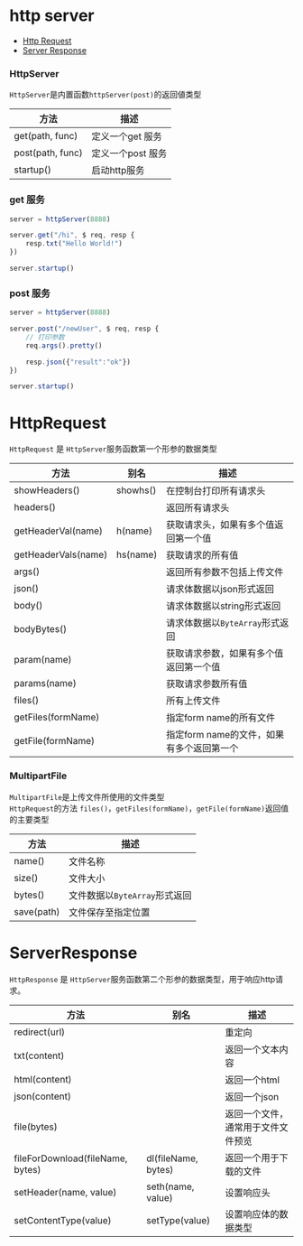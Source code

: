 # http server

* [Http Request](#httprequest)
* [Server Response](#serverresponse)

### HttpServer

`HttpServer`是内置函数`httpServer(post)`的返回値类型

| 方法   |	描述   |
|  ----  | ----  |
| get(path, func) | 定义一个get 服务 |
| post(path, func) | 定义一个post 服务 |
| startup() | 启动http服务 |


### get 服务
```js
server = httpServer(8888)

server.get("/hi", $ req, resp {
    resp.txt("Hello World!")
})

server.startup()
```


### post 服务
```js
server = httpServer(8888)

server.post("/newUser", $ req, resp {
    // 打印参数
    req.args().pretty()

    resp.json({"result":"ok"})
})

server.startup()

```


# HttpRequest

`HttpRequest` 是 `HttpServer`服务函数第一个形参的数据类型


| 方法   |	别名   |	描述   |
|  ----  | ----  | ----  |
| showHeaders() | showhs() | 在控制台打印所有请求头 |
| headers() |  | 返回所有请求头 |
| getHeaderVal(name) | h(name) | 获取请求头，如果有多个值返回第一个值 |
| getHeaderVals(name) | hs(name) | 获取请求的所有值 |
| args() |  | 返回所有参数不包括上传文件 |
| json() |  | 请求体数据以json形式返回 |
| body() |  | 请求体数据以string形式返回 |
| bodyBytes() |  | 请求体数据以`ByteArray`形式返回 |
| param(name) |  | 获取请求参数，如果有多个值返回第一个值 |
| params(name) |  |  获取请求参数所有值 |
| files() |  | 所有上传文件 |
| getFiles(formName) |  | 指定form name的所有文件 |
| getFile(formName) |  | 指定form name的文件，如果有多个返回第一个 |



### MultipartFile

`MultipartFile`是上传文件所使用的文件类型  
`HttpRequest`的方法 `files()`，`getFiles(formName)`，`getFile(formName)`返回值的主要类型

| 方法   |	描述   |
|  ----  | ----  |
| name() | 文件名称 |
| size() | 文件大小 |
| bytes() | 文件数据以`ByteArray`形式返回 |
| save(path) | 文件保存至指定位置 |


# ServerResponse

`HttpResponse` 是 `HttpServer`服务函数第二个形参的数据类型，用于响应http请求。


| 方法   | 别名 |	描述   |
|  ----  | ----  | ----  |
| redirect(url) |  | 重定向 |
| txt(content) |  | 返回一个文本内容 |
| html(content) |  | 返回一个html |
| json(content) |  | 返回一个json |
| file(bytes) |  | 返回一个文件，通常用于文件文件预览 |
| fileForDownload(fileName, bytes) | dl(fileName, bytes) | 返回一个用于下载的文件 |
| setHeader(name, value) | seth(name, value) | 设置响应头 |
| setContentType(value) | setType(value) | 设置响应体的数据类型 |